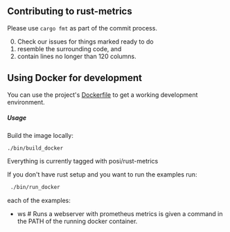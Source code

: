Contributing to rust-metrics
-----------------------

Please use `cargo fmt` as part of the commit process.

0. Check our issues for things marked ready to do
1. resemble the surrounding code, and
2. contain lines no longer than 120 columns.

Using Docker for development
----------------------------

You can use the project's [Dockerfile](Dockerfile) to get a working development environment.

##### Usage

Build the image locally:

```sh
./bin/build_docker
```
Everything is currently tagged with posi/rust-metrics

If you don't have rust setup and you want to run the examples run:

```sh
 ./bin/run_docker 
```

each of the examples:
- ws # Runs a webserver with prometheus metrics
is given a command in the PATH of the running docker container.
